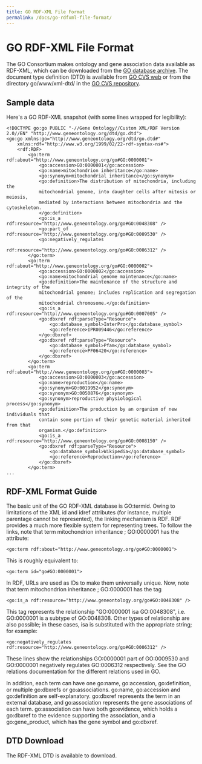 ```yaml
---
title: GO RDF-XML File Format
permalink: /docs/go-rdfxml-file-format/
---
```


# GO RDF-XML File Format

The GO Consortium makes ontology and gene association data available as RDF-XML, which can be downloaded from the [GO database archive](http://archive.geneontology.org/latest-termdb/). The document type definition (DTD) is available from [GO CVS web](http://cvsweb.geneontology.org/cgi-bin/cvsweb.cgi/go/www/xml-dtd/go.dtd) or from the directory go/www/xml-dtd/ in the [GO CVS repository](http://geneontology.org/page/ftp-and-cvs-downloads#cvs).
## Sample data

Here's a GO RDF-XML snapshot (with some lines wrapped for legibility):

```<?xml version="1.0" encoding="UTF-8"?>
<!DOCTYPE go:go PUBLIC "-//Gene Ontology//Custom XML/RDF Version 2.0//EN" "http://www.geneontology.org/dtd/go.dtd">
<go:go xmlns:go="http://www.geneontology.org/dtd/go.dtd#"
	xmlns:rdf="http://www.w3.org/1999/02/22-rdf-syntax-ns#">
    <rdf:RDF>
        <go:term rdf:about="http://www.geneontology.org/go#GO:0000001">
            <go:accession>GO:0000001</go:accession>
            <go:name>mitochondrion inheritance</go:name>
            <go:synonym>mitochondrial inheritance</go:synonym>
            <go:definition>The distribution of mitochondria, including the
            mitochondrial genome, into daughter cells after mitosis or meiosis,
            mediated by interactions between mitochondria and the cytoskeleton.
            </go:definition>
            <go:is_a rdf:resource="http://www.geneontology.org/go#GO:0048308" />
            <go:part_of rdf:resource="http://www.geneontology.org/go#GO:0009530" />
            <go:negatively_regulates
                rdf:resource="http://www.geneontology.org/go#GO:0006312" />
        </go:term>
        <go:term rdf:about="http://www.geneontology.org/go#GO:0000002">
            <go:accession>GO:0000002</go:accession>
            <go:name>mitochondrial genome maintenance</go:name>
            <go:definition>The maintenance of the structure and integrity of the
            mitochondrial genome; includes replication and segregation of the
            mitochondrial chromosome.</go:definition>
            <go:is_a rdf:resource="http://www.geneontology.org/go#GO:0007005" />
            <go:dbxref rdf:parseType="Resource">
                <go:database_symbol>InterPro</go:database_symbol>
                <go:reference>IPR009446</go:reference>
            </go:dbxref>
            <go:dbxref rdf:parseType="Resource">
                <go:database_symbol>Pfam</go:database_symbol>
                <go:reference>PF06420</go:reference>
            </go:dbxref>
        </go:term>
        <go:term rdf:about="http://www.geneontology.org/go#GO:0000003">
            <go:accession>GO:0000003</go:accession>
            <go:name>reproduction</go:name>
            <go:synonym>GO:0019952</go:synonym>
            <go:synonym>GO:0050876</go:synonym>
            <go:synonym>reproductive physiological process</go:synonym>
            <go:definition>The production by an organism of new individuals that
            contain some portion of their genetic material inherited from that
            organism.</go:definition>
            <go:is_a rdf:resource="http://www.geneontology.org/go#GO:0008150" />
            <go:dbxref rdf:parseType="Resource">
                <go:database_symbol>Wikipedia</go:database_symbol>
                <go:reference>Reproduction</go:reference>
            </go:dbxref>
        </go:term>
...
```

## RDF-XML Format Guide

The basic unit of the GO RDF-XML database is GO:termid. Owing to limitations of the XML id and idref attributes (for instance, multiple parentage cannot be represented), the linking mechanism is RDF. RDF provides a much more flexible system for representing trees. To follow the links, note that term mitochondrion inheritance ; GO:0000001 has the attribute:
```
<go:term rdf:about="http://www.geneontology.org/go#GO:0000001">
```
This is roughly equivalent to:
```
<go:term id="go#GO:0000001">
```
In RDF, URLs are used as IDs to make them universally unique. Now, note that term mitochondrion inheritance ; GO:0000001 has the tag
```
<go:is_a rdf:resource="http://www.geneontology.org/go#GO:0048308" />
```
This tag represents the relationship "GO:0000001 isa GO:0048308", i.e. GO:0000001 is a subtype of GO:0048308. Other types of relationship are also possible; in these cases, isa is substituted with the appropriate string; for example:

```<go:part_of rdf:resource="http://www.geneontology.org/go#GO:0009530" />
<go:negatively_regulates rdf:resource="http://www.geneontology.org/go#GO:0006312" />
```
These lines show the relationships GO:0000001 part of GO:0009530 and GO:0000001 negatively regulates GO:0006312 respectively. See the GO relations documentation for the different relations used in GO.

In addition, each term can have one go:name, go:accession, go:definition, or multiple go:dbxrefs or go:associations. go:name, go:accession and go:definition are self-explanatory. go:dbxref represents the term in an external database, and go:association represents the gene associations of each term. go:association can have both go:evidence, which holds a go:dbxref to the evidence supporting the association, and a go:gene_product, which has the gene symbol and go:dbxref.
## DTD Download

The RDF-XML DTD is available to download.
